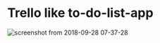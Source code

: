 # Trello like to-do-list-app


![screenshot from 2018-09-28 07-37-28](https://user-images.githubusercontent.com/19642322/46188386-80496280-c2f1-11e8-9617-54ecab6c1153.png)

